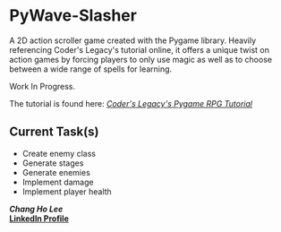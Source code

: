 # PyWave-Slasher

A 2D action scroller game created with the Pygame library. Heavily referencing Coder's Legacy's tutorial online, it offers a unique twist on action games by forcing players to only use magic as well as to choose between a wide range of spells for learning.

Work In Progress.

The tutorial is found here: *[Coder's Legacy's Pygame RPG Tutorial](https://coderslegacy.com/python/pygame-rpg-game-tutorial/)*

## Current Task(s)

- Create enemy class
- Generate stages
- Generate enemies
- Implement damage
- Implement player health

***Chang Ho Lee***<br>
**[LinkedIn Profile](https://www.linkedin.com/in/chang-ho-lee-72b96a19a/)**

